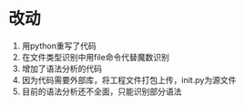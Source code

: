 # 改动

1. 用python重写了代码
2. 在文件类型识别中用file命令代替魔数识别
3. 增加了语法分析的代码
4. 因为代码需要外部库，将工程文件打包上传，init.py为源文件
5. 目前的语法分析还不全面，只能识别部分语法